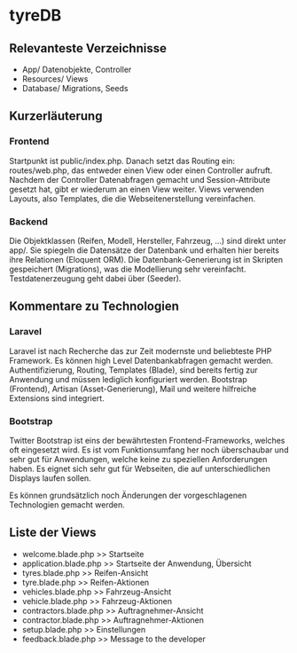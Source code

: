 # tyreDB
## Relevanteste Verzeichnisse
- App/ Datenobjekte, Controller
- Resources/ Views
- Database/ Migrations, Seeds

## Kurzerläuterung
### Frontend
Startpunkt ist public/index.php. Danach setzt das Routing ein: routes/web.php, das entweder einen View oder einen Controller aufruft. Nachdem der Controller Datenabfragen gemacht und Session-Attribute gesetzt hat, gibt er wiederum an einen View weiter.
Views verwenden Layouts, also Templates, die die Webseitenerstellung vereinfachen.
### Backend
Die Objektklassen (Reifen, Modell, Hersteller, Fahrzeug, ...) sind direkt unter app/. Sie spiegeln die Datensätze der Datenbank und erhalten hier bereits ihre Relationen (Eloquent ORM). Die Datenbank-Generierung ist in Skripten gespeichert (Migrations), was die Modellierung sehr vereinfacht. Testdatenerzeugung geht dabei über (Seeder).

## Kommentare zu Technologien
### Laravel
Laravel ist nach Recherche das zur Zeit modernste und beliebteste PHP Framework. Es können high Level Datenbankabfragen gemacht werden. Authentifizierung, Routing, Templates (Blade), sind bereits fertig zur Anwendung und müssen lediglich konfiguriert werden. Bootstrap (Frontend), Artisan (Asset-Generierung), Mail und weitere hilfreiche Extensions sind integriert.
### Bootstrap
Twitter Bootstrap ist eins der bewährtesten Frontend-Frameworks, welches oft eingesetzt wird. Es ist vom Funktionsumfang her noch überschaubar und sehr gut für Anwendungen, welche keine zu speziellen Anforderungen haben. Es eignet sich sehr gut für Webseiten, die auf unterschiedlichen Displays laufen sollen.

Es können grundsätzlich noch Änderungen der vorgeschlagenen Technologien gemacht werden.

## Liste der Views
- welcome.blade.php >> Startseite
- application.blade.php  >> Startseite der Anwendung, Übersicht
- tyres.blade.php >> Reifen-Ansicht
- tyre.blade.php >> Reifen-Aktionen
- vehicles.blade.php >> Fahrzeug-Ansicht
- vehicle.blade.php >> Fahrzeug-Aktionen
- contractors.blade.php >> Auftragnehmer-Ansicht
- contractor.blade.php >> Auftragnehmer-Aktionen
- setup.blade.php >> Einstellungen
- feedback.blade.php >> Message to the developer
